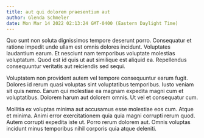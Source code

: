 ```yaml
---
title: aut qui dolorem praesentium aut
author: Glenda Schmeler
date: Mon Mar 14 2022 02:13:24 GMT-0400 (Eastern Daylight Time)
---
```

Quo sunt non soluta dignissimos tempore deserunt porro. Consequatur et ratione impedit unde ullam est omnis dolores incidunt. Voluptates laudantium earum. Et nesciunt nam temporibus voluptate molestias voluptatum. Quod est id quis ut aut similique est aliquid ea. Repellendus consequuntur veritatis aut reiciendis sed sequi.

 Voluptatem non provident autem vel tempore consequuntur earum fugit. Dolores id rerum quasi voluptas sint voluptatibus temporibus. Iusto veniam sit quis nemo. Earum qui molestiae ea magnam expedita magni cum et voluptatibus. Dolorem harum aut dolorem omnis. Ut vel et consequatur cum.

 Mollitia ex voluptas minima aut accusamus esse molestiae eos cum. Atque et minima. Animi error exercitationem quia quia magni corrupti rerum quod. Autem corrupti expedita iste ut. Porro rerum dolorem aut. Omnis voluptas incidunt minus temporibus nihil corporis quia atque deleniti.